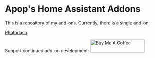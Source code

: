 # Apop's Home Assistant Addons

This is a repository of my add-ons. Currently, there is a single add-on:

[Photodash](https://github.com/apop880/photodash)

Support continued add-on development:
<a href="https://www.buymeacoffee.com/uMhxJCzPS" target="_blank"><img
src="https://www.buymeacoffee.com/assets/img/custom_images/orange_img.png"
alt="Buy Me A Coffee" style="height: 41px !important;width: 174px
!important;box-shadow: 0px 3px 2px 0px rgba(190, 190, 190, 0.5)
!important;-webkit-box-shadow: 0px 3px 2px 0px rgba(190, 190, 190, 0.5)
!important;" ></a>
